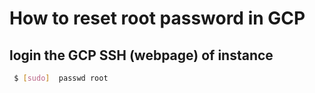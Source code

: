 # How to reset root password in GCP

## login the GCP SSH (webpage) of instance
```sh
 $ [sudo]  passwd root
```
